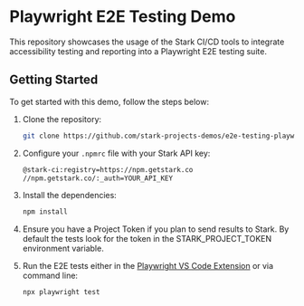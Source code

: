 # Playwright E2E Testing Demo

This repository showcases the usage of the Stark CI/CD tools to integrate accessibility testing and reporting into a Playwright E2E testing suite.

## Getting Started

To get started with this demo, follow the steps below:

1. Clone the repository:

   ```bash
   git clone https://github.com/stark-projects-demos/e2e-testing-playwright.git
   ```

2. Configure your `.npmrc` file with your Stark API key:

   ```bash
   @stark-ci:registry=https://npm.getstark.co
   //npm.getstark.co/:_auth=YOUR_API_KEY
   ```

3. Install the dependencies:

   ```bash
   npm install
   ```

4. Ensure you have a Project Token if you plan to send results to Stark. By default the tests look for the token in the STARK_PROJECT_TOKEN environment variable.

5. Run the E2E tests either in the [Playwright VS Code Extension](https://playwright.dev/docs/getting-started-vscode) or via command line:

   ```bash
   npx playwright test
   ```
